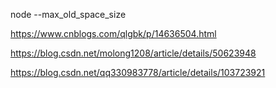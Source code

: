 node --max_old_space_size

https://www.cnblogs.com/qlgbk/p/14636504.html

https://blog.csdn.net/molong1208/article/details/50623948

https://blog.csdn.net/qq330983778/article/details/103723921
